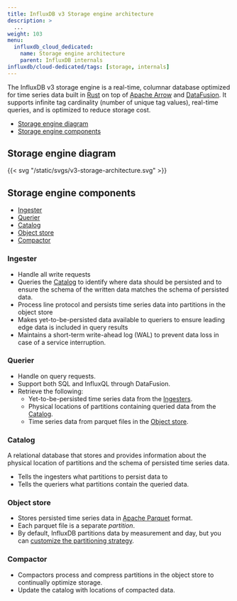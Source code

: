 ```yaml
---
title: InfluxDB v3 Storage engine architecture
description: >
  ...
weight: 103
menu:
  influxdb_cloud_dedicated:
    name: Storage engine architecture
    parent: InfluxDB internals
influxdb/cloud-dedicated/tags: [storage, internals]
---
```


The InfluxDB v3 storage engine is a real-time, columnar database optimized for
time series data built in [Rust](https://www.rust-lang.org/) on top of
[Apache Arrow](https://arrow.apache.org/) and
[DataFusion](https://arrow.apache.org/datafusion/user-guide/introduction.html).
It supports infinite tag cardinality (number of unique tag values), real-time
queries, and is optimized to reduce storage cost.

- [Storage engine diagram](#storage-engine-diagram)
- [Storage engine components](#storage-engine-components)

## Storage engine diagram

{{< svg "/static/svgs/v3-storage-architecture.svg" >}}

## Storage engine components

- [Ingester](#ingester)
- [Querier](#querier)
- [Catalog](#catalog)
- [Object store](#object-store)
- [Compactor](#compactor)

### Ingester

- Handle all write requests
- Queries the [Catalog](#catalog) to identify where data should be persisted and to ensure
  the schema of the written data matches the schema of persisted data.
- Process line protocol and persists time series data into partitions in the object store
- Makes yet-to-be-persisted data available to queriers to ensure leading edge
  data is included in query results
- Maintains a short-term write-ahead log (WAL) to prevent data loss in case of a
  service interruption.

### Querier

- Handle on query requests.
- Support both SQL and InfluxQL through DataFusion.
- Retrieve the following:
  - Yet-to-be-persisted time series data from the [Ingesters](#ingester).
  - Physical locations of partitions containing queried data from the [Catalog](#catalog).
  - Time series data from parquet files in the [Object store](#object-store).

### Catalog

A relational database that stores and provides information about the physical
location of partitions and the schema of persisted time series data.

- Tells the ingesters what partitions to persist data to
- Tells the queriers what partitions contain the queried data.

### Object store

- Stores persisted time series data in [Apache Parquet](https://parquet.apache.org/) format.
- Each parquet file is a separate _partition_.
- By default, InfluxDB partitions data by measurement and day, but you can
  [customize the partitioning strategy](/influxdb/cloud-dedicated/admin/custom-partitions/).

### Compactor

- Compactors process and compress partitions in the object store to continually optimize
storage.
- Update the catalog with locations of compacted data.